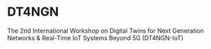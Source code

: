 # DT4NGN
The 2nd International Workshop on Digital Twins for Next Generation Networks &amp; Real-Time IoT Systems Beyond 5G (DT4NGN-IoT)
